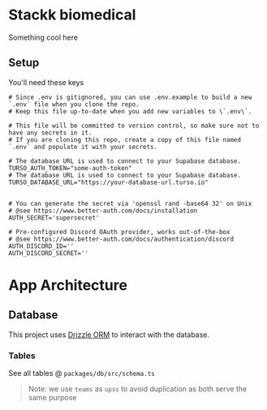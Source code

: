 # Stackk biomedical

Something cool here

## Setup

You'll need these keys

```env
# Since .env is gitignored, you can use .env.example to build a new `.env` file when you clone the repo.
# Keep this file up-to-date when you add new variables to \`.env\`.

# This file will be committed to version control, so make sure not to have any secrets in it.
# If you are cloning this repo, create a copy of this file named `.env` and populate it with your secrets.

# The database URL is used to connect to your Supabase database.
TURSO_AUTH_TOKEN="some-auth-token"
# The database URL is used to connect to your Supabase database.
TURSO_DATABASE_URL="https://your-database-url.turso.io"


# You can generate the secret via 'openssl rand -base64 32' on Unix
# @see https://www.better-auth.com/docs/installation
AUTH_SECRET='supersecret'

# Pre-configured Discord OAuth provider, works out-of-the-box
# @see https://www.better-auth.com/docs/authentication/discord
AUTH_DISCORD_ID=''
AUTH_DISCORD_SECRET=''
```

# App Architecture

## Database

This project uses [Drizzle ORM](https://drizzle.org/) to interact with the database.

### Tables

See all tables @ `packages/db/src/schema.ts`

> Note: we use `teams` as `upss` to avoid duplication as both serve the same purpose
